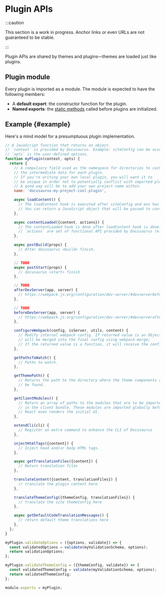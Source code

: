 # Plugin APIs

:::caution

This section is a work in progress. Anchor links or even URLs are not guaranteed to be stable.

:::

Plugin APIs are shared by themes and plugins—themes are loaded just like plugins.

## Plugin module

Every plugin is imported as a module. The module is expected to have the following members:

- A **default export**: the constructor function for the plugin.
- **Named exports**: the [static methods](./static-methods.md) called before plugins are initialized.

## Example {#example}

Here's a mind model for a presumptuous plugin implementation.

```js
// A JavaScript function that returns an object.
// `context` is provided by Docusaurus. Example: siteConfig can be accessed from context.
// `opts` is the user-defined options.
function myPlugin(context, opts) {
  return {
    // A compulsory field used as the namespace for directories to cache
    // the intermediate data for each plugin.
    // If you're writing your own local plugin, you will want it to
    // be unique in order not to potentially conflict with imported plugins.
    // A good way will be to add your own project name within.
    name: 'docusaurus-my-project-cool-plugin',

    async loadContent() {
      // The loadContent hook is executed after siteConfig and env has been loaded.
      // You can return a JavaScript object that will be passed to contentLoaded hook.
    },

    async contentLoaded({content, actions}) {
      // The contentLoaded hook is done after loadContent hook is done.
      // `actions` are set of functional API provided by Docusaurus (e.g. addRoute)
    },

    async postBuild(props) {
      // After docusaurus <build> finish.
    },

    // TODO
    async postStart(props) {
      // docusaurus <start> finish
    },

    // TODO
    afterDevServer(app, server) {
      // https://webpack.js.org/configuration/dev-server/#devserverbefore
    },

    // TODO
    beforeDevServer(app, server) {
      // https://webpack.js.org/configuration/dev-server/#devserverafter
    },

    configureWebpack(config, isServer, utils, content) {
      // Modify internal webpack config. If returned value is an Object, it
      // will be merged into the final config using webpack-merge;
      // If the returned value is a function, it will receive the config as the 1st argument and an isServer flag as the 2nd argument.
    },

    getPathsToWatch() {
      // Paths to watch.
    },

    getThemePath() {
      // Returns the path to the directory where the theme components can
      // be found.
    },

    getClientModules() {
      // Return an array of paths to the modules that are to be imported
      // in the client bundle. These modules are imported globally before
      // React even renders the initial UI.
    },

    extendCli(cli) {
      // Register an extra command to enhance the CLI of Docusaurus
    },

    injectHtmlTags({content}) {
      // Inject head and/or body HTML tags.
    },

    async getTranslationFiles({content}) {
      // Return translation files
    },

    translateContent({content, translationFiles}) {
      // translate the plugin content here
    },

    translateThemeConfig({themeConfig, translationFiles}) {
      // translate the site themeConfig here
    },

    async getDefaultCodeTranslationMessages() {
      // return default theme translations here
    },
  };
}

myPlugin.validateOptions = ({options, validate}) => {
  const validatedOptions = validate(myValidationSchema, options);
  return validationOptions;
};

myPlugin.validateThemeConfig = ({themeConfig, validate}) => {
  const validatedThemeConfig = validate(myValidationSchema, options);
  return validatedThemeConfig;
};

module.exports = myPlugin;
```
